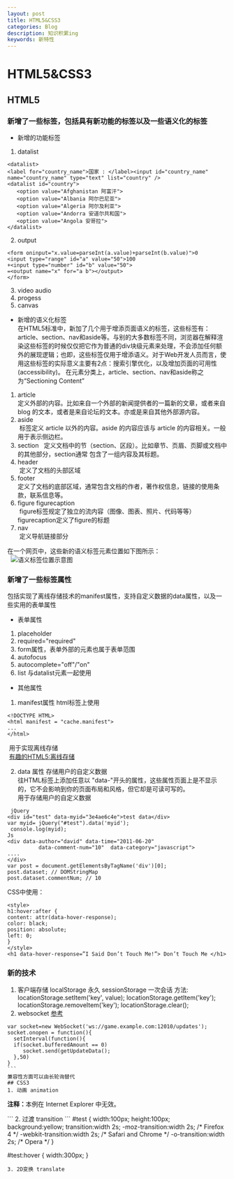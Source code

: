 ```yaml
---
layout: post
title: HTML5&CSS3
categories: Blog
description: 知识积累ing
keywords: 新特性
---
```


# HTML5&CSS3

## HTML5  
### 新增了一些标签，包括具有新功能的标签以及一些语义化的标签
* 新增的功能标签
1. datalist 
```
<datalist>
<label for="country_name">国家 : </label><input id="country_name" name="country_name" type="text" list="country" />
<datalist id="country">
   <option value="Afghanistan 阿富汗">
   <option value="Albania 阿尔巴尼亚">
   <option value="Algeria 阿尔及利亚">
   <option value="Andorra 安道尔共和国">
   <option value="Angola 安哥拉">
</datalist>
```

2. output
```
<form oninput="x.value=parseInt(a.value)+parseInt(b.value)">0
<input type="range" id="a" value="50">100
+<input type="number" id="b" value="50">
=<output name="x" for="a b"></output>
</form>
```
3. video audio
4. progess
5. canvas

* 新增的语义化标签  
  在HTML5标准中，新加了几个用于增添页面语义的标签，这些标签有：article、section、nav和aside等。与别的大多数标签不同，浏览器在解释渲染这些标签的时候仅仅把它作为普通的div块级元素来处理，不会添加任何额外的展现逻辑；也即，这些标签仅用于增添语义。对于Web开发人员而言，使用这些标签的实际意义主要有2点：搜索引擎优化，以及增加页面的可用性(accessibility)。
  在元素分类上，article、section、nav和aside称之为“Sectioning Content”
1. article  
  定义外部的内容。比如来自一个外部的新闻提供者的一篇新的文章，或者来自 blog 的文本，或者是来自论坛的文本。亦或是来自其他外部源内容。   
2. aside  
  标签定义 article 以外的内容。aside 的内容应该与 article 的内容相关。一般用于表示侧边栏。
3. section  
  定义文档中的节（section、区段）。比如章节、页眉、页脚或文档中的其他部分，section通常 包含了一组内容及其标题。
4. header   
  定义了文档的头部区域
5. footer  
  定义了文档的底部区域，通常包含文档的作者，著作权信息，链接的使用条款，联系信息等。 
6. figure figurecaption  
  figure标签规定了独立的流内容（图像、图表、照片、代码等等）  
  figurecaption定义了figure的标题  
7. nav  
  定义导航链接部分
  

在一个网页中，这些新的语义标签元素位置如下图所示：</br>  
![语义标签位置示意图](http://img.blog.csdn.net/20161226133422933)
### 新增了一些标签属性  
  包括实现了离线存储技术的manifest属性，支持自定义数据的data属性，以及一些实用的表单属性
* 表单属性
1. placeholder
2. required="required"
3. form属性，表单外部的元素也属于表单范围
4. autofocus
5. autocomplete="off"/"on"
6. list 与datalist元素一起使用
* 其他属性
1. manifest属性 html标签上使用  
```
<!DOCTYPE HTML>
<html manifest = "cache.manifest">
...
</html>
```
  用于实现离线存储   
  [有趣的HTML5:离线存储](https://segmentfault.com/a/1190000000732617)  
  
2. data 属性  存储用户的自定义数据  
  往HTML标签上添加任意以 "data-"开头的属性，这些属性页面上是不显示的，它不会影响到你的页面布局和风格，但它却是可读可写的。  
  用于存储用户的自定义数据
```
 jQuery
<div id="test" data-myid="3e4ae6c4e">test data</div>
var myid= jQuery("#test").data('myid');
 console.log(myid);
Js
<div data-author="david" data-time="2011-06-20"  
          data-comment-num="10"  data-category="javascript">
....
</div>
var post = document.getElementsByTagName('div')[0];
post.dataset; // DOMStringMap
post.dataset.commentNum; // 10
``` 
CSS中使用：
```
<style> 
h1:hover:after { 
content: attr(data-hover-response); 
color: black; 
position: absolute; 
left: 0; 
} 
</style> 
<h1 data-hover-response=”I Said Don’t Touch Me!”> Don’t Touch Me </h1> 
```
### 新的技术
1. 客户端存储
localStorage  永久
sessionStorage 一次会话
方法:
locationStorage.setItem('key', value);
locationStorage.getItem('key');
locationStorage.removeItem('key');
locationStorage.clear();
2. websocket
[参考](http://www.cnblogs.com/doudouxiaoye/p/5656681.html) 
```
var socket=new WebSocket('ws://game.example.com:12010/updates');
socket.onopen = function(){
  setInterval(function(){
  if(socket.bufferedAmount == 0)
     socket.send(getUpdateData();
  },50) 
}  
```  
兼容性方面可以由长轮询替代
## CSS3
1. 动画 animation  
```
<!DOCTYPE html>
<html>
<head>
<style> 
#testtest
{
width:100px;
height:100px;
background:red;
position:relative;
animation:myfirst 5s linear 2s infinite alternate;
/* Firefox: */
-moz-animation:myfirst 5s linear 2s infinite alternate;
/* Safari and Chrome: */
-webkit-animation:myfirst 5s linear 2s infinite alternate;
/* Opera: */
-o-animation:myfirst 5s linear 2s infinite alternate;
}

@keyframes myfirst
{
0%   {background:red; left:0px; top:0px;}
25%  {background:yellow; left:200px; top:0px;}
50%  {background:blue; left:200px; top:200px;}
75%  {background:green; left:0px; top:200px;}
100% {background:red; left:0px; top:0px;}
}

@-moz-keyframes myfirst /* Firefox */
{
0%   {background:red; left:0px; top:0px;}
25%  {background:yellow; left:200px; top:0px;}
50%  {background:blue; left:200px; top:200px;}
75%  {background:green; left:0px; top:200px;}
100% {background:red; left:0px; top:0px;}
}

@-webkit-keyframes myfirst /* Safari and Chrome */
{
0%   {background:red; left:0px; top:0px;}
25%  {background:yellow; left:200px; top:0px;}
50%  {background:blue; left:200px; top:200px;}
75%  {background:green; left:0px; top:200px;}
100% {background:red; left:0px; top:0px;}
}

@-o-keyframes myfirst /* Opera */
{
0%   {background:red; left:0px; top:0px;}
25%  {background:yellow; left:200px; top:0px;}
50%  {background:blue; left:200px; top:200px;}
75%  {background:green; left:0px; top:200px;}
100% {background:red; left:0px; top:0px;}
}
</style>
</head>
<body>

<p><b>注释：</b>本例在 Internet Explorer 中无效。</p>

<div></div>

</body>
</html>
```
2. 过渡 transition  
```
#test
{
width:100px;
height:100px;
background:yellow;
transition:width 2s;
-moz-transition:width 2s; /* Firefox 4 */
-webkit-transition:width 2s; /* Safari and Chrome */
-o-transition:width 2s; /* Opera */
}

#test:hover
{
width:300px;
}
```
3. 2D变换 translate
